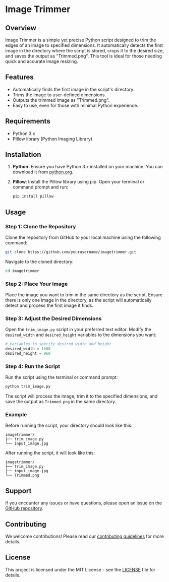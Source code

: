 
# Image Trimmer

## Overview

Image Trimmer is a simple yet precise Python script designed to trim the edges of an image to specified dimensions. It automatically detects the first image in the directory where the script is stored, crops it to the desired size, and saves the output as "Trimmed.png". This tool is ideal for those needing quick and accurate image resizing.

## Features

- Automatically finds the first image in the script's directory.
- Trims the image to user-defined dimensions.
- Outputs the trimmed image as "Trimmed.png".
- Easy to use, even for those with minimal Python experience.

## Requirements

- Python 3.x
- Pillow library (Python Imaging Library)

## Installation

1. **Python**: Ensure you have Python 3.x installed on your machine. You can download it from [python.org](https://www.python.org/downloads/).

2. **Pillow**: Install the Pillow library using pip. Open your terminal or command prompt and run:
   ```sh
   pip install pillow
   ```

## Usage

### Step 1: Clone the Repository

Clone the repository from GitHub to your local machine using the following command:
```sh
git clone https://github.com/yourusername/imagetrimmer.git
```
Navigate to the cloned directory:
```sh
cd imagetrimmer
```

### Step 2: Place Your Image

Place the image you want to trim in the same directory as the script. Ensure there is only one image in the directory, as the script will automatically detect and process the first image it finds.

### Step 3: Adjust the Desired Dimensions

Open the `trim_image.py` script in your preferred text editor. Modify the `desired_width` and `desired_height` variables to the dimensions you want:
```python
# Variables to specify desired width and height
desired_width = 1560
desired_height = 960
```

### Step 4: Run the Script

Run the script using the terminal or command prompt:
```sh
python trim_image.py
```

The script will process the image, trim it to the specified dimensions, and save the output as `Trimmed.png` in the same directory.

### Example

Before running the script, your directory should look like this:
```
imagetrimmer/
├── trim_image.py
└── input_image.jpg
```

After running the script, it will look like this:
```
imagetrimmer/
├── trim_image.py
├── input_image.jpg
└── Trimmed.png
```

## Support

If you encounter any issues or have questions, please open an issue on the [GitHub repository](https://github.com/yourusername/imagetrimmer/issues).

## Contributing

We welcome contributions! Please read our [contributing guidelines](CONTRIBUTING.md) for more details.

## License

This project is licensed under the MIT License - see the [LICENSE](LICENSE) file for details.
